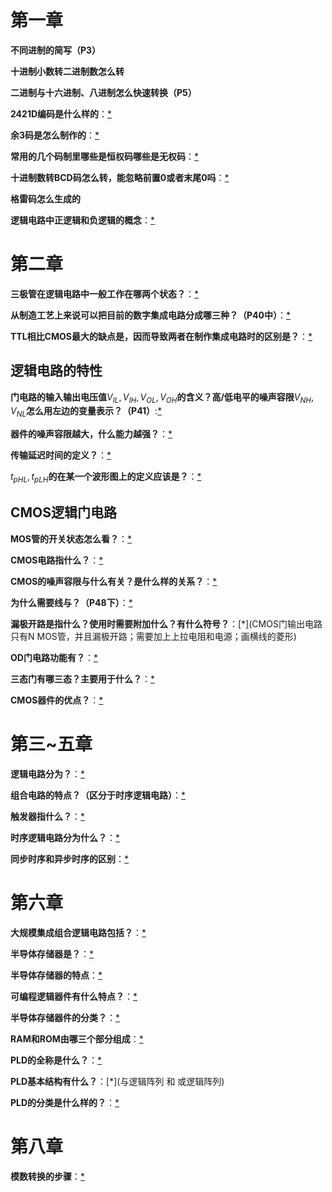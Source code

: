 # 第一章



**不同进制的简写（P3）**

**十进制小数转二进制数怎么转**

**二进制与十六进制、八进制怎么快速转换（P5）**

**2421D编码是什么样的**：[*](从0000~0100再从1011~1111)

**余3码是怎么制作的**：[*](就是8421D码每个+3)

**常用的几个码制里哪些是恒权码哪些是无权码**：[*](只有余3码是无权码)

**十进制数转BCD码怎么转，能忽略前置0或者末尾0吗**：[*](就是把每个数字都变成BCD码之后再组合在一起，注意不能忽略前置/末尾0)

**格雷码怎么生成的**

**逻辑电路中正逻辑和负逻辑的概念**：[*](我们一般用的是正逻辑，高电平取0的是负逻辑)



# 第二章



**三极管在逻辑电路中一般工作在哪两个状态？**：[*](饱和和截止)

**从制造工艺上来说可以把目前的数字集成电路分成哪三种？（P40中）**：[*](双极型、单极型、混合型)

**TTL相比CMOS最大的缺点是，因而导致两者在制作集成电路时的区别是？**：[*](功耗，TTL的功耗大于CMOS的，因此TTL只适合做小规模、中规模的，而CMOS可以用于大规模的集成电路)



## 逻辑电路的特性



**门电路的输入输出电压值**$V_{IL},V_{IH},V_{OL},V_{OH}$**的含义？高/低电平的噪声容限**$V_{NH},V_{NL}$**怎么用左边的变量表示？（P41）**:[*](前四个变量分别表示输入低电平时的最高电压、输入高电平时的最低电压，输出低电平时的最高电压，输出低电平时的最低电压，后面那个问题见书P42)

**器件的噪声容限越大，什么能力越强？**：[*](抗干扰能力)



**传输延迟时间的定义？**：[*](在输入脉冲波形的作用下输出脉冲波形相对输入的延迟了多长时间)

$t_{pHL},t_{pLH}$**的在某一个波形图上的定义应该是？**：[*](输出沿的中点和输入沿的中点的时间差，LH、HL表示输出波形上升沿、下降沿（书上可能有误）)



## CMOS逻辑门电路



**MOS管的开关状态怎么看？**：[*](如果中间部分电平下降方向与箭头方向相反，表示MOS管导通)

**CMOS电路指什么？**：[*](由N沟道/P沟道两种场效应管组成的电路)

**CMOS的噪声容限与什么有关？是什么样的关系？**：[*](与电源电压有关，电源电压越高其噪声容限越高)

**为什么需要线与？（P48下）**：[*](为了输出电平变换，吸收大负载电流以及实现与逻辑的功能)

**漏极开路是指什么？使用时需要附加什么？有什么符号？**：[*](CMOS门输出电路只有N MOS管，并且漏极开路；需要加上上拉电阻和电源；画横线的菱形)

**OD门电路功能有？**：[*](提高输出电流，实现逻辑电平转换)

**三态门有哪三态？主要用于什么？**：[*](高低电平和高阻态；总线传输)

**CMOS器件的优点？**：[*](功耗低，扇出数大，噪声容限大)



# 第三~五章



**逻辑电路分为？**：[*](组合逻辑电路和时序逻辑电路)

**组合电路的特点？（区分于时序逻辑电路）**：[*](任何时刻输出只和输入有关；输入和输出之间没有反馈电路、电路中不含记忆元件且由逻辑门电路组成)

**触发器指什么？**：[*](能够存储1位二值信号的基本电路统称为触发器)

**时序逻辑电路分为什么？**：[*](缪尔型和米里型，前者只与触发器现态有关与输入无关；后者与现态和输入都有关)

**同步时序和异步时序的区别**：[*](同步中所有触发器时钟端和同一个时钟脉冲源连接，异步没有统一的时钟脉冲)



# 第六章



**大规模集成组合逻辑电路包括？**：[*](半导体存储器和可编程逻辑器件)

**半导体存储器是？**：[*](存储大量二值数据信息代码的半导体器件)

**半导体存储器的特点**：[*](集成度高、体积小、存储信息容量大、工作速度快)

**可编程逻辑器件有什么特点？**：[*](可以由用户定义和设置逻辑功能，取代小规模标准逻辑器件；结构灵活、集成度高、处理速度快和可靠性高)

**半导体存储器件的分类？**：[*](只读存储器ROM，随机存取存储器RAM)

**RAM和ROM由哪三个部分组成**：[*](地址译码器、存储矩阵、输入输出控制)

**PLD的全称是什么？**：[*](可编程逻辑器件)

**PLD基本结构有什么？**：[*](与逻辑阵列 和 或逻辑阵列)

**PLD的分类是什么样的？**：[*](低密度PLD包括：只读存储器PROM、可编程逻辑阵列PLA（我们用的）、可编程阵列逻辑PAL、通用阵列逻辑GAL；高密度的包括复杂可编程器件CPLD、现场可编程门阵列FPGA)



# 第八章

**模数转换的步骤**：[*](取样、保持、量化、编码)











